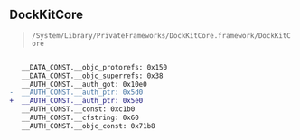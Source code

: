 ## DockKitCore

> `/System/Library/PrivateFrameworks/DockKitCore.framework/DockKitCore`

```diff

   __DATA_CONST.__objc_protorefs: 0x150
   __DATA_CONST.__objc_superrefs: 0x38
   __AUTH_CONST.__auth_got: 0x10e0
-  __AUTH_CONST.__auth_ptr: 0x5d0
+  __AUTH_CONST.__auth_ptr: 0x5e0
   __AUTH_CONST.__const: 0xc1b0
   __AUTH_CONST.__cfstring: 0x60
   __AUTH_CONST.__objc_const: 0x71b8

```
